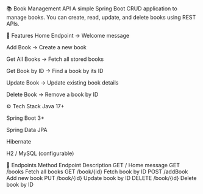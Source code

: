 📚 Book Management API
A simple Spring Boot CRUD application to manage books.
You can create, read, update, and delete books using REST APIs.

🚀 Features
Home Endpoint → Welcome message

Add Book → Create a new book

Get All Books → Fetch all stored books

Get Book by ID → Find a book by its ID

Update Book → Update existing book details

Delete Book → Remove a book by ID

⚙️ Tech Stack
Java 17+

Spring Boot 3+

Spring Data JPA

Hibernate

H2 / MySQL (configurable)

📌 Endpoints
Method	Endpoint	Description
GET	/	Home message
GET	/books	Fetch all books
GET	/book/{id}	Fetch book by ID
POST	/addBook	Add new book
PUT	/book/{id}	Update book by ID
DELETE	/book/{id}	Delete book by ID

